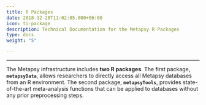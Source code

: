 ```yaml
---
title: R Packages
date: 2018-12-28T11:02:05.000+06:00
icon: ti-package
description: Technical Documentation for the Metapsy R Packages
type: docs
weight: "5"

---
```

***

The Metapsy infrastructure includes **two R packages**. The first package, **`metapsyData`**, allows researchers to directly access all Metapsy databases from an R environment. The second package, **`metapsyTools`**, provides state-of-the-art meta-analysis functions that can be applied to databases without any prior preprocessing steps.
